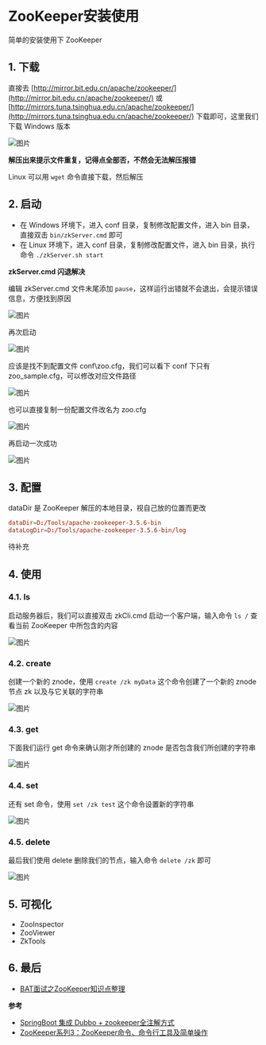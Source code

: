 # ZooKeeper安装使用

简单的安装使用下 ZooKeeper

## 1. 下载

直接去 [http://mirror.bit.edu.cn/apache/zookeeper/](http://mirror.bit.edu.cn/apache/zookeeper/) 或 [http://mirrors.tuna.tsinghua.edu.cn/apache/zookeeper/](http://mirrors.tuna.tsinghua.edu.cn/apache/zookeeper/) 下载即可，这里我们下载 Windows 版本

![图片](https://cdn.jsdelivr.net/gh/wliduo/CDN@1.1/2019/12/20191212001.png)

**解压出来提示文件重复，记得点全部否，不然会无法解压报错**

Linux 可以用 `wget` 命令直接下载，然后解压

## 2. 启动

* 在 Windows 环境下，进入 conf 目录，复制修改配置文件，进入 bin 目录，直接双击 `bin/zkServer.cmd` 即可
* 在 Linux 环境下，进入 conf 目录，复制修改配置文件，进入 bin 目录，执行命令 `./zkServer.sh start`

**zkServer.cmd 闪退解决**

编辑 zkServer.cmd 文件末尾添加 `pause`，这样运行出错就不会退出，会提示错误信息，方便找到原因

![图片](https://cdn.jsdelivr.net/gh/wliduo/CDN@1.1/2019/12/20191212002.png)

再次启动

![图片](https://cdn.jsdelivr.net/gh/wliduo/CDN@1.1/2019/12/20191212003.png)

应该是找不到配置文件 conf\zoo.cfg，我们可以看下 conf 下只有 zoo_sample.cfg，可以修改对应文件路径

![图片](https://cdn.jsdelivr.net/gh/wliduo/CDN@1.1/2019/12/20191212004.png)

也可以直接复制一份配置文件改名为 zoo.cfg

![图片](https://cdn.jsdelivr.net/gh/wliduo/CDN@1.1/2019/12/20191212005.png)

再启动一次成功

![图片](https://cdn.jsdelivr.net/gh/wliduo/CDN@1.1/2019/12/20191212006.png)

## 3. 配置

dataDir 是 ZooKeeper 解压的本地目录，视自己放的位置而更改

```conf
dataDir=D:/Tools/apache-zookeeper-3.5.6-bin
dataLogDir=D:/Tools/apache-zookeeper-3.5.6-bin/log
```

待补充

## 4. 使用

### 4.1. ls

启动服务器后，我们可以直接双击 zkCli.cmd 启动一个客户端，输入命令 `ls /` 查看当前 ZooKeeper 中所包含的内容

![图片](https://cdn.jsdelivr.net/gh/wliduo/CDN@1.1/2019/12/20191212007.png)

### 4.2. create

创建一个新的 znode，使用 `create /zk myData` 这个命令创建了一个新的 znode 节点 zk 以及与它关联的字符串

![图片](https://cdn.jsdelivr.net/gh/wliduo/CDN@1.1/2019/12/20191212008.png)

### 4.3. get

下面我们运行 get 命令来确认刚才所创建的 znode 是否包含我们所创建的字符串

![图片](https://cdn.jsdelivr.net/gh/wliduo/CDN@1.1/2019/12/20191212009.png)

### 4.4. set

还有 set 命令，使用 `set /zk test` 这个命令设置新的字符串

![图片](https://cdn.jsdelivr.net/gh/wliduo/CDN@1.1/2019/12/20191212010.png)

### 4.5. delete

最后我们使用 delete 删除我们的节点，输入命令 `delete /zk` 即可

![图片](https://cdn.jsdelivr.net/gh/wliduo/CDN@1.1/2019/12/20191212011.png)

## 5. 可视化

* ZooInspector
* ZooViewer
* ZkTools

## 6. 最后

* [BAT面试之ZooKeeper知识点整理](https://blog.csdn.net/qq_34988624/article/details/86433658)

**参考**

* [SpringBoot 集成 Dubbo + zookeeper全注解方式](https://blog.csdn.net/qq_41899174/article/details/86751255)
* [ZooKeeper系列3：ZooKeeper命令、命令行工具及简单操作](https://www.cnblogs.com/likehua/p/3999588.html)
